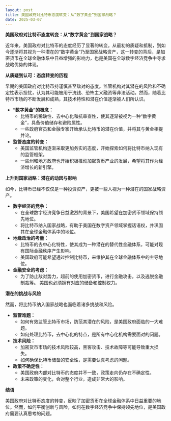 ```yaml
---
layout: post
title: 美国政府对比特币态度转变：从“数字黄金”到国家战略？
date: 2025-03-07
---
```


**美国政府对比特币态度转变：从“数字黄金”到国家战略？**

近年来，美国政府对比特币的态度经历了显著的转变。从最初的质疑和抵制，到如今逐渐将其视为一种潜在的“数字黄金”乃至国家战略资产，这一转变的背后，是加密货币在全球金融体系中日益增强的影响力，也是美国在全球数字经济竞争中寻求战略优势的体现。

**从质疑到认可：态度转变的历程**

早期的美国政府对比特币持谨慎甚至敌对的态度。监管机构对其潜在的风险和不确定性表示担忧，认为其可能被用于洗钱、恐怖主义融资等非法活动。然而，随着比特币市场的不断发展和成熟，其技术特性和潜在价值逐渐被人们所认识。

* **“数字黄金”的概念：**
    * 比特币的稀缺性、去中心化和抗审查性，使其逐渐被视为一种“数字黄金”，具备价值储存和避险属性。
    * 一些政府官员和金融专家开始承认比特币的潜在价值，并将其与黄金相提并论。
* **监管态度的转变：**
    * 美国监管机构逐渐采取更加务实的态度，开始探索如何将比特币纳入现有的监管框架。
    * 一些州和地方政府也开始积极推动加密货币产业的发展，希望将其作为经济增长的新引擎。

**上升到国家战略：潜在的动因与影响**

如今，比特币已经不仅仅是一种投资资产，更被一些人视为一种潜在的国家战略资产。

* **数字经济的竞争：**
    * 在全球数字经济竞争日益激烈的背景下，美国希望在加密货币领域保持领先地位。
    * 将比特币纳入国家战略，有助于美国在数字资产领域掌握话语权，并巩固其在全球金融体系中的地位。
* **地缘政治的考量：**
    * 比特币的去中心化特性，使其成为一种潜在的替代性金融体系，可能对现有国际金融秩序产生影响。
    * 美国政府可能希望通过控制比特币，来维护其在全球金融体系中的主导地位。
* **金融安全的考虑：**
    * 为了防止敌对势力，超前的使用加密货币，进行金融攻击，以及逃脱金融制裁等。 美国也必须拥有对应的储备和控制权力。

**潜在的挑战与风险**

然而，将比特币纳入国家战略也面临着诸多挑战和风险。

* **监管难题：**
    * 如何有效监管比特币市场，防范其潜在的风险，是美国政府面临的一大难题。
    * 如何处理比特币，去中心化的特点，是所有中心化机构需要面对的问题。
* **技术风险：**
    * 加密货币市场的技术风险较高，黑客攻击、技术故障等可能导致重大损失。
    * 如何确保比特币储备的安全性，是需要认真考虑的问题。
* **政策不确定性：**
    * 美国政府内部对比特币的态度并不一致，政策走向仍存在不确定性。
    * 未来政策的变化，会对整个行业，造成非常大的影响。

**结语**

美国政府对比特币态度的转变，反映了加密货币在全球金融体系中日益重要的地位。然而，如何平衡创新与风险，如何在数字经济竞争中保持领先地位，是美国政府需要认真思考的问题。
